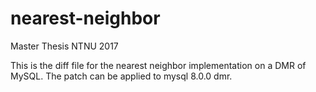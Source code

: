 # nearest-neighbor
Master Thesis NTNU 2017

This is the diff file for the nearest neighbor implementation on a DMR of MySQL. The patch can be applied to mysql 8.0.0 dmr.
